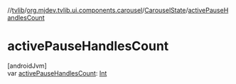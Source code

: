 //[tvlib](../../../index.md)/[org.mjdev.tvlib.ui.components.carousel](../index.md)/[CarouselState](index.md)/[activePauseHandlesCount](active-pause-handles-count.md)

# activePauseHandlesCount

[androidJvm]\
var [activePauseHandlesCount](active-pause-handles-count.md): [Int](https://kotlinlang.org/api/latest/jvm/stdlib/kotlin/-int/index.html)
